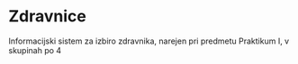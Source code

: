 # Zdravnice
Informacijski sistem za izbiro zdravnika, narejen pri predmetu Praktikum I, v skupinah po 4
